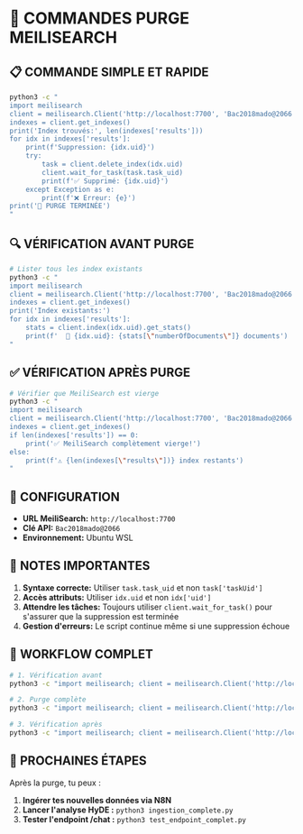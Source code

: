 # 🧹 COMMANDES PURGE MEILISEARCH

## 📋 **COMMANDE SIMPLE ET RAPIDE**

```bash
python3 -c "
import meilisearch
client = meilisearch.Client('http://localhost:7700', 'Bac2018mado@2066')
indexes = client.get_indexes()
print('Index trouvés:', len(indexes['results']))
for idx in indexes['results']:
    print(f'Suppression: {idx.uid}')
    try:
        task = client.delete_index(idx.uid)
        client.wait_for_task(task.task_uid)
        print(f'✅ Supprimé: {idx.uid}')
    except Exception as e:
        print(f'❌ Erreur: {e}')
print('🎉 PURGE TERMINÉE')
"
```

## 🔍 **VÉRIFICATION AVANT PURGE**

```bash
# Lister tous les index existants
python3 -c "
import meilisearch
client = meilisearch.Client('http://localhost:7700', 'Bac2018mado@2066')
indexes = client.get_indexes()
print('Index existants:')
for idx in indexes['results']:
    stats = client.index(idx.uid).get_stats()
    print(f'  📁 {idx.uid}: {stats[\"numberOfDocuments\"]} documents')
"
```

## ✅ **VÉRIFICATION APRÈS PURGE**

```bash
# Vérifier que MeiliSearch est vierge
python3 -c "
import meilisearch
client = meilisearch.Client('http://localhost:7700', 'Bac2018mado@2066')
indexes = client.get_indexes()
if len(indexes['results']) == 0:
    print('✅ MeiliSearch complètement vierge!')
else:
    print(f'⚠️ {len(indexes[\"results\"])} index restants')
"
```

## 🔧 **CONFIGURATION**

- **URL MeiliSearch:** `http://localhost:7700`
- **Clé API:** `Bac2018mado@2066`
- **Environnement:** Ubuntu WSL

## 📝 **NOTES IMPORTANTES**

1. **Syntaxe correcte:** Utiliser `task.task_uid` et non `task['taskUid']`
2. **Accès attributs:** Utiliser `idx.uid` et non `idx['uid']`
3. **Attendre les tâches:** Toujours utiliser `client.wait_for_task()` pour s'assurer que la suppression est terminée
4. **Gestion d'erreurs:** Le script continue même si une suppression échoue

## 🚀 **WORKFLOW COMPLET**

```bash
# 1. Vérification avant
python3 -c "import meilisearch; client = meilisearch.Client('http://localhost:7700', 'Bac2018mado@2066'); indexes = client.get_indexes(); print('Index avant:', len(indexes['results']))"

# 2. Purge complète
python3 -c "import meilisearch; client = meilisearch.Client('http://localhost:7700', 'Bac2018mado@2066'); indexes = client.get_indexes(); [client.wait_for_task(client.delete_index(idx.uid).task_uid) for idx in indexes['results']]; print('🎉 PURGE TERMINÉE')"

# 3. Vérification après
python3 -c "import meilisearch; client = meilisearch.Client('http://localhost:7700', 'Bac2018mado@2066'); indexes = client.get_indexes(); print('✅ Vierge!' if len(indexes['results']) == 0 else f'⚠️ {len(indexes[\"results\"])} restants')"
```

## 🎯 **PROCHAINES ÉTAPES**

Après la purge, tu peux :

1. **Ingérer tes nouvelles données via N8N**
2. **Lancer l'analyse HyDE :** `python3 ingestion_complete.py`
3. **Tester l'endpoint /chat :** `python3 test_endpoint_complet.py`
